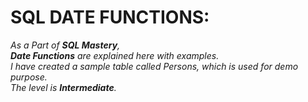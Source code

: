 # SQL DATE FUNCTIONS:

_As a Part of **SQL Mastery**, <br>**Date Functions** are explained here with examples.<br>
I have created a sample table called Persons, which is used for demo purpose.<br>
The level is **Intermediate**._
